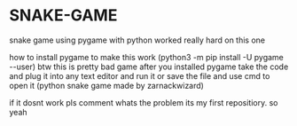 # SNAKE-GAME
snake game using pygame with python worked really hard on this one


how to install pygame to make this work (python3 -m pip install -U pygame --user)
btw this is pretty bad game
after you installed pygame take the code and plug it into any text editor and run it or save the file and use cmd to open it (python snake game made by zarnackwizard)

if it dosnt work pls comment whats the problem its my first repositiory. so yeah

